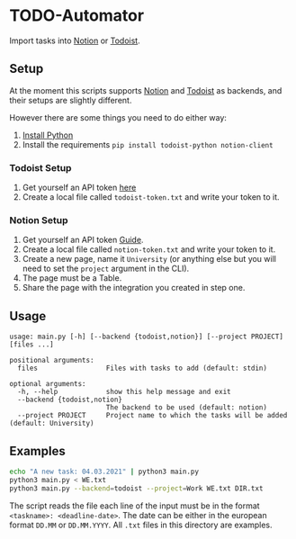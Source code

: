# TODO-Automator

Import tasks into [Notion](https://www.notion.so/)
or [Todoist](https://todoist.com/).

## Setup

At the moment this scripts supports [Notion](https://www.notion.so/)
and [Todoist](https://todoist.com/) as backends, and their
setups are slightly different.

However there are some things you need to do either way:

1. [Install Python](https://www.python.org/downloads/)
2. Install the requirements `pip install todoist-python notion-client`

### Todoist Setup

1. Get yourself an API token [here](https://todoist.com/prefs/integrations)
2. Create a local file called `todoist-token.txt` and write your token to it.

### Notion Setup

1. Get yourself an API token [Guide](https://developers.notion.com/docs#step-1-create-an-integration).
2. Create a local file called `notion-token.txt` and write your token to it.
3. Create a new page, name it `University` (or anything else but you will need to
   set the `project` argument in the CLI).
4. The page must be a Table.
5. Share the page with the integration you created in step one.

## Usage

```
usage: main.py [-h] [--backend {todoist,notion}] [--project PROJECT] [files ...]

positional arguments:
  files                 Files with tasks to add (default: stdin)

optional arguments:
  -h, --help            show this help message and exit
  --backend {todoist,notion}
                        The backend to be used (default: notion)
  --project PROJECT     Project name to which the tasks will be added (default: University)
```

## Examples

```bash
echo "A new task: 04.03.2021" | python3 main.py
python3 main.py < WE.txt
python3 main.py --backend=todoist --project=Work WE.txt DIR.txt
```

The script reads the file each line of the input must be in the format `<taskname>: <deadline-date>`. The date can be either in the european format `DD.MM` or `DD.MM.YYYY`. All `.txt` files in this directory are examples.
